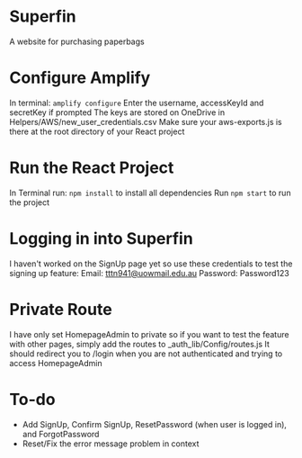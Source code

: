 # Superfin
A website for purchasing paperbags

# Configure Amplify
In terminal: ``amplify configure``
  Enter the username, accessKeyId and secretKey if prompted
  The keys are stored on OneDrive in Helpers/AWS/new_user_credentials.csv
  Make sure your aws-exports.js is there at the root directory of your React project

# Run the React Project
In Terminal run: ``npm install`` to install all dependencies
Run ``npm start`` to run the project

# Logging in into Superfin
I haven't worked on the SignUp page yet so use these credentials to test the signing up feature:
Email: tttn941@uowmail.edu.au
Password: Password123

# Private Route
I have only set HomepageAdmin to private so if you want to test the feature with other pages,
simply add the routes to _auth_lib/Config/routes.js
It should redirect you to /login when you are not authenticated and trying to access HomepageAdmin

# To-do
- Add SignUp, Confirm SignUp, ResetPassword (when user is logged in), and ForgotPassword
- Reset/Fix the error message problem in context
